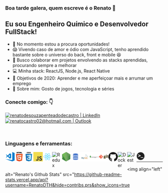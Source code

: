 ### Boa tarde galera, quem escreve é o Renato 🙌

## Eu sou Engenheiro Químico e Desenvolvedor FullStack!
- 🙏 No momento estou a procura oportunidades!
- 😱 Vivendo caso de amor e ódio com JavaScript, tenho aprendido bastante sobre o universo do back, front e mobile 😆
- 👯 Busco colaborar em projetos envolvendo as stacks aprendidas, procurando sempre a melhorar
- 💻 Minha stack: ReactJS, Node.js, React Native
- 📕 Objetivos de 2020: Aprender e me aperfeiçoar mais e arrumar um emprego
- 💬 Sobre mim: Gosto de jogos, tecnologia e séries

### Conecte comigo: 👇
[<img align="center" alt="renatodesouzapenteadodecastro | LinkedIn" width="30px" src="https://cdn.jsdelivr.net/npm/simple-icons@v3/icons/linkedin.svg" />](https://www.linkedin.com/in/renatodesouzapenteadodecastro/)
[<img align="center" alt="renatocastro02@hotmail.com | Outlook" width="30px" src="https://cdn.jsdelivr.net/npm/simple-icons@3.4.1/icons/microsoftoutlook.svg" />](mailto:renatocastro02@hotmail.com) 

<br />

### Linguagens e ferramentas:

<img align="left" alt="Visual Studio Code" width="30px" src="https://raw.githubusercontent.com/github/explore/80688e429a7d4ef2fca1e82350fe8e3517d3494d/topics/visual-studio-code/visual-studio-code.png" />
<img align="left" alt="HTML5" width="30px" src="https://raw.githubusercontent.com/github/explore/80688e429a7d4ef2fca1e82350fe8e3517d3494d/topics/html/html.png" />
<img align="left" alt="CSS3" width="30px" src="https://raw.githubusercontent.com/github/explore/80688e429a7d4ef2fca1e82350fe8e3517d3494d/topics/css/css.png" />
<img align="left" alt="JavaScript" width="30px" src="https://raw.githubusercontent.com/github/explore/80688e429a7d4ef2fca1e82350fe8e3517d3494d/topics/javascript/javascript.png" />
<img align="left" alt="React" width="30px" src="https://raw.githubusercontent.com/github/explore/80688e429a7d4ef2fca1e82350fe8e3517d3494d/topics/react/react.png" />
<img align="left" alt="Redux" width="30px" src="https://img2.gratispng.com/20181122/fzo/kisspng-redux-react-javascript-library-application-softwar-egghead-intro-to-redux-5bf74afc404894.3460027115429332442633.jpg"/>
<img align="left" alt="Node.js" width="30px" src="https://raw.githubusercontent.com/github/explore/80688e429a7d4ef2fca1e82350fe8e3517d3494d/topics/nodejs/nodejs.png" />
<img align="left" alt="SQL" width="30px" src="https://raw.githubusercontent.com/github/explore/80688e429a7d4ef2fca1e82350fe8e3517d3494d/topics/sql/sql.png" />
<img align="left" alt="MySQL" width="30px" src="https://raw.githubusercontent.com/github/explore/80688e429a7d4ef2fca1e82350fe8e3517d3494d/topics/mysql/mysql.png" />
<img align="left" alt="MongoDB" width="30px" src="https://raw.githubusercontent.com/github/explore/80688e429a7d4ef2fca1e82350fe8e3517d3494d/topics/mongodb/mongodb.png" />
<img align="left" alt="Git" width="30px" src="https://raw.githubusercontent.com/github/explore/80688e429a7d4ef2fca1e82350fe8e3517d3494d/topics/git/git.png" />
<img align="left" alt="GitHub" width="30px" src="https://raw.githubusercontent.com/github/explore/78df643247d429f6cc873026c0622819ad797942/topics/github/github.png" />
<img align="left" alt="Docker" width="30px" src="https://cdn3.iconfinder.com/data/icons/social-media-2169/24/social_media_social_media_logo_docker-512.png" />
<img align="left" alt="Jest" width="30px" src="https://cdn4.iconfinder.com/data/icons/logos-brands-5/24/jest-512.png" />
<img align="left" alt="Terminal" width="26px" src="https://raw.githubusercontent.com/github/explore/80688e429a7d4ef2fca1e82350fe8e3517d3494d/topics/terminal/terminal.png" />

<br />

---

<img align="left" alt="Renato's Github Stats" src="https://github-readme-stats.vercel.app/api?username=RenatoDTH&hide=contribs,prs&show_icons=true
